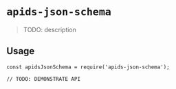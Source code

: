 # `apids-json-schema`

> TODO: description

## Usage

```
const apidsJsonSchema = require('apids-json-schema');

// TODO: DEMONSTRATE API
```
